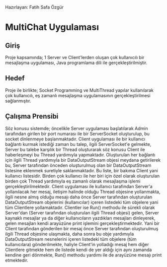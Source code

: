 									
Hazırlayan: Fatih Safa Özgür

# MultiChat Uygulaması

## Giriş
Proje kapsamında; 1 Server ve Client'lerden oluşan çok kullanıcılı bir mesajlaşma uygulaması, Java programlama dili ile gerçekleştirilmiştir.

## Hedef
Proje ile birlikte; Socket Programming ve MultiThread yapılar kullanılarak çok kullanıcılı, eş zamanlı mesajlaşma uygulamasının gerçekleştirilmesi sağlanmıştır.

## Çalışma Prensibi
Söz konusu sistemde; öncelikle Server uygulaması başlatılarak Admin tarafından girilen bir port numarası ile bir ServerSocket oluşturulup, bu socket dinlenmeye başlanmaktadır.
Client uygulaması ile bir kullanıcı bağlantı kurmak istediği zaman bu talep, ilgili ServerSocket'e gelmekte, Server bu talebe karşılık bir Thread oluşturarak söz konusu Client ile haberleşmeyi bu Thread yardımıyla yapmaktadır. Oluşturulan her bağlantı için ilgili Thread yardımıyla bir DataOutputStream objesi meydana getirilerek bu, Server tarafından önceden oluşturulmuş olan bir DataOutputStream listesine eklenmek suretiyle saklanmaktadır. Bu liste, bir bakıma Client yani kullanıcı listesidir.
Birden çok kullanıcı ile her biri için özel olarak oluşturulan birden çok Thread yardımıyla eş zamanlı olarak mesajlaşma işlemi gerçekleştirilmektedir.
Client uygulaması ile kullanıcı tarafından Server'a yollanılacak her mesaj, iletişim halinde olduğu Thread objesine yollanmakta, ilgili nesne almış olduğu mesajı daha önce Server tarafından oluşturulan DataOutputStream objelerini (kullanıcılar) içeren listedeki tüm objelere yani tüm Clientlere yollamaktadır.
Clientler ise Run() methodu ile sürekli olarak Server'dan (Server tarafından oluşturulan ilgili Thread objesi) gelen, Server kaynaklı mesajlar ya da diğer kullanıcıların yazdıkları mesajları dinleyerek, gelen mesajları kendi arayüzüne print işlemini gerçekleştirmektedir.
Yani bir Client tarafından gönderilen bir mesaj önce Server tarafından oluşturulmuş ilgili Thread objesine ulaşmakta, daha sonra bu obje yardımıyla DataOutputStream nesnelerini içeren listedeki tüm objelere (tüm kullanıcılara) gönderilmekte, haliyle Client'in yolladığı mesaj hem diğer Clientlere gitmekte hem de listede kendi de yer aldığı için aynı zamanda kendine geri dönmekte, Run() methodu yardımı ile de arayüzüne mesajı print etmektedir.

